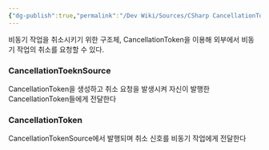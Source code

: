 ```yaml
---
{"dg-publish":true,"permalink":"/Dev Wiki/Sources/CSharp CancellationToken/","noteIcon":"","created":"2024-11-17T15:45:29.000+09:00","updated":"2025-07-19T22:58:36.948+09:00"}
---
```


비동기 작업을 취소시키기 위한 구조체, CancellationToken을 이용해 외부에서 비동기 작업의 취소를 요청할 수 있다.

### CancellationToeknSource
CancellationToken을 생성하고 취소 요청을 발생시켜 자신이 발행한 CancellationToken들에게 전달한다
### CancellationToken
CancellationTokenSource에서 발행되며 취소 신호를 비동기 작업에게 전달한다
